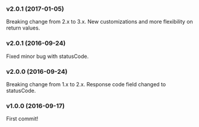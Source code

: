 ### v2.0.1 (2017-01-05)

Breaking change from 2.x to 3.x. New customizations and more flexibility on return values.

### v2.0.1 (2016-09-24)

Fixed minor bug with statusCode.

### v2.0.0 (2016-09-24)

Breaking change from 1.x to 2.x. Response code field changed to statusCode.

### v1.0.0 (2016-09-17)

First commit!